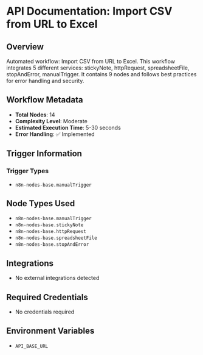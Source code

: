 # API Documentation: Import CSV from URL to Excel

## Overview
Automated workflow: Import CSV from URL to Excel. This workflow integrates 5 different services: stickyNote, httpRequest, spreadsheetFile, stopAndError, manualTrigger. It contains 9 nodes and follows best practices for error handling and security.

## Workflow Metadata
- **Total Nodes**: 14
- **Complexity Level**: Moderate
- **Estimated Execution Time**: 5-30 seconds
- **Error Handling**: ✅ Implemented

## Trigger Information
### Trigger Types
- `n8n-nodes-base.manualTrigger`

## Node Types Used
- `n8n-nodes-base.manualTrigger`
- `n8n-nodes-base.stickyNote`
- `n8n-nodes-base.httpRequest`
- `n8n-nodes-base.spreadsheetFile`
- `n8n-nodes-base.stopAndError`

## Integrations
- No external integrations detected

## Required Credentials
- No credentials required

## Environment Variables
- `API_BASE_URL`
